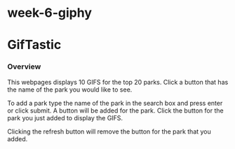 # week-6-giphy

# GifTastic

### Overview


This webpages displays 10 GIFS for the top 20 parks.  Click a button that has the name of the park you would like to see.  

To add a park type the name of the park in the search box and press enter or click submit. A button will be added for the park.  Click the button for the park you just added to display the GIFS.

Clicking the refresh button will remove the button for the park that you added.